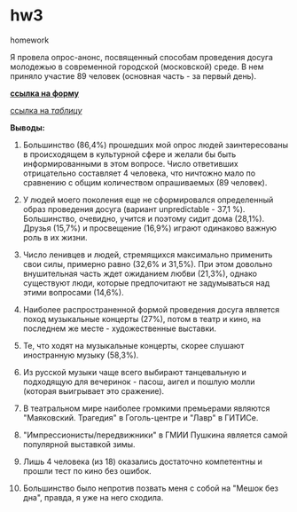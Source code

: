 # hw3
homework

Я провела опрос-анонс, посвященный способам проведения досуга молодежью в современной городской (московской) среде. В нем приняло участие 89 человек (основная часть - за первый день).

[**ссылка на форму**](https://docs.google.com/forms/d/1VYd63pNHJ1A33R4tduXe4aAdhTdLjki6HHS0w9LCHp0/edit)

[ссылка на _таблицу_](https://docs.google.com/spreadsheets/d/1yvIyGX5Rijg1I0-kWuVBMJQW6WUKfFjXSZZfrP7bKSo/edit#gid=1560538182&fvid=750031074)

__Выводы:__

1. Большинство (86,4%) прошедших мой опрос людей заинтересованы в происходящем в культурной сфере и желали бы быть информированными в этом вопросе. Число ответивших отрицательно составляет 4 человека, что ничтожно мало по сравнению с общим количеством опрашиваемых (89 человек).

2. У людей моего поколения еще не сформировался определенный образ проведения досуга (вариант unpredictable - 37,1 %). Большинство, очевидно, учится и поэтому сидит дома (28,1%). Друзья (15,7%) и просвещение (16,9%) играют одинаково важную роль в их жизни.

3. Число ленивцев и людей, стремящихся максимально применить свои силы, примерно равно (32,6% и 31,5%). При этом довольно внушительная часть ждет ожиданием любви (21,3%), однако существуют люди, которые предпочитают не задумываться над этими вопросами (14,6%).

4. Наиболее распространенной формой проведения досуга является поход музыкальные концерты (27%), потом в театр и кино, на последнем же месте - художественные выставки.

5. Те, что ходят на музыкальные концерты, скорее слушают иностранную музыку (58,3%). 

6. Из русской музыки чаще всего выбирают танцевальную и подходящую для вечеринок - пасош, аигел и пошлую молли (которая выигрывает это сражение).

7. В театральном мире наиболее громкими премьерами являются "Маяковский. Трагедия" в Гоголь-центре и "Лавр" в ГИТИСе.

8. "Импрессионисты/передвижники" в ГМИИ Пушкина является самой популярной выставкой зимы.

9. Лишь 4 человека (из 18) оказались достаточно компетентны и прошли тест по кино без ошибок.

10. Большинство было непротив позвать меня с собой на "Мешок без дна", правда, я уже на него сходила.
